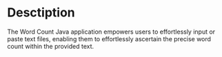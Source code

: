 # Desctiption
The Word Count Java application empowers users to effortlessly input or paste text files, 
enabling them to effortlessly ascertain the precise word count within the provided text.
